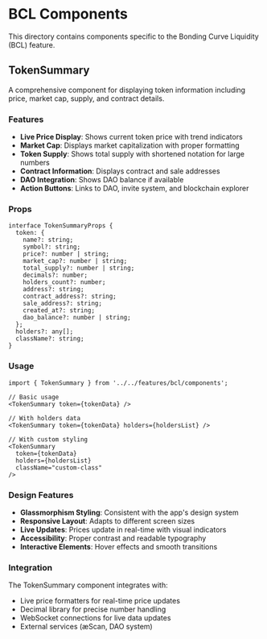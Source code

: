 # BCL Components

This directory contains components specific to the Bonding Curve Liquidity (BCL) feature.

## TokenSummary

A comprehensive component for displaying token information including price, market cap, supply, and contract details.

### Features
- **Live Price Display**: Shows current token price with trend indicators
- **Market Cap**: Displays market capitalization with proper formatting
- **Token Supply**: Shows total supply with shortened notation for large numbers
- **Contract Information**: Displays contract and sale addresses
- **DAO Integration**: Shows DAO balance if available
- **Action Buttons**: Links to DAO, invite system, and blockchain explorer

### Props
```tsx
interface TokenSummaryProps {
  token: {
    name?: string;
    symbol?: string;
    price?: number | string;
    market_cap?: number | string;
    total_supply?: number | string;
    decimals?: number;
    holders_count?: number;
    address?: string;
    contract_address?: string;
    sale_address?: string;
    created_at?: string;
    dao_balance?: number | string;
  };
  holders?: any[];
  className?: string;
}
```

### Usage

```tsx
import { TokenSummary } from '../../features/bcl/components';

// Basic usage
<TokenSummary token={tokenData} />

// With holders data
<TokenSummary token={tokenData} holders={holdersList} />

// With custom styling
<TokenSummary 
  token={tokenData} 
  holders={holdersList}
  className="custom-class"
/>
```

### Design Features
- **Glassmorphism Styling**: Consistent with the app's design system
- **Responsive Layout**: Adapts to different screen sizes
- **Live Updates**: Prices update in real-time with visual indicators
- **Accessibility**: Proper contrast and readable typography
- **Interactive Elements**: Hover effects and smooth transitions

### Integration
The TokenSummary component integrates with:
- Live price formatters for real-time price updates
- Decimal library for precise number handling
- WebSocket connections for live data updates
- External services (æScan, DAO system)
